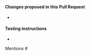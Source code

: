 #### Changes proposed in this Pull Request

*

#### Testing instructions

<!--
Add as many details as possible to help others reproduce the issue and test the fix.
"Before / After" screenshots can also be very helpful when the change is visual.
-->

*

Mentions #

